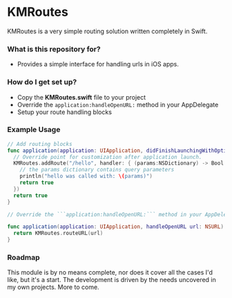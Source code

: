 # KMRoutes #

KMRoutes is a very simple routing solution written completely in Swift.



### What is this repository for? ###

* Provides a simple interface for handling urls in iOS apps.

### How do I get set up? ###

* Copy the **KMRoutes.swift** file to your project
* Override the ```application:handleOpenURL:``` method in your AppDelegate
* Setup your route handling blocks


### Example Usage ###

```swift
// Add routing blocks
func application(application: UIApplication, didFinishLaunchingWithOptions launchOptions: [NSObject: AnyObject]?) -> Bool {
  // Override point for customization after application launch.
  KMRoutes.addRoute("/hello", handler: { (params:NSDictionary) -> Bool in
    // the params dictionary contains query parameters
    println("hello was called with: \(params)") 
    return true
  })
  return true
}

// Override the ```application:handleOpenURL:``` method in your AppDelegate

func application(application: UIApplication, handleOpenURL url: NSURL) -> Bool {
  return KMRoutes.routeURL(url)
}

```


### Roadmap ###

This module is by no means complete, nor does it cover all the cases I'd like, but it's a start. The development is driven by the needs uncovered in my own projects. More to come.